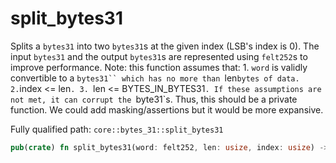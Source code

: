 # split_bytes31

Splits a `bytes31` into two `bytes31`s at the given index (LSB's index is 0). The input `bytes31` and the output `bytes31`s are represented using `felt252`s to improve performance.  Note: this function assumes that: 1. `word` is validly convertible to a `bytes31`` which has no more than `len`bytes of data. 2.`index <= len`. 3. `len <= BYTES_IN_BYTES31`. If these assumptions are not met, it can corrupt the `byte31`s. Thus, this should be a private function. We could add masking/assertions but it would be more expansive.

Fully qualified path: `core::bytes_31::split_bytes31`

```rust
pub(crate) fn split_bytes31(word: felt252, len: usize, index: usize) -> (felt252, felt252)
```

